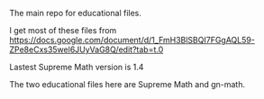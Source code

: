 The main repo for educational files. 

I get most of these files from https://docs.google.com/document/d/1_FmH3BlSBQI7FGgAQL59-ZPe8eCxs35wel6JUyVaG8Q/edit?tab=t.0

Lastest Supreme Math version is 1.4

The two educational files here are Supreme Math and gn-math.
